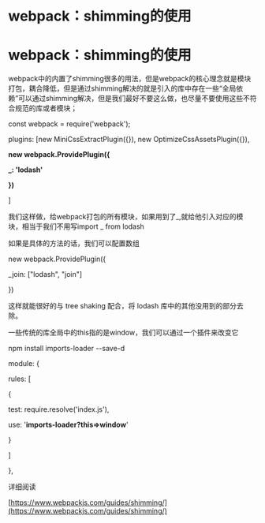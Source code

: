 # webpack：shimming的使用

# webpack：shimming的使用

webpack中的内置了shimming很多的用法，但是webpack的核心理念就是模块打包，耦合降低，但是通过shimming解决的就是引入的库中存在一些“全局依赖”可以通过shimming解决，但是我们最好不要这么做，也尽量不要使用这些不符合规范的库或者模块；

const webpack = require('webpack');

plugins: [new MiniCssExtractPlugin({}), new OptimizeCssAssetsPlugin({}),

**new webpack.ProvidePlugin({**

**_: 'lodash'**

**})**

]

我们这样做，给webpack打包的所有模块，如果用到了_,就给他引入对应的模块，相当于我们不用写import _ from lodash

如果是具体的方法的话，我们可以配置数组

new webpack.ProvidePlugin({

_join: ["lodash", "join"]

})

这样就能很好的与 tree shaking 配合，将 lodash 库中的其他没用到的部分去除。

一些传统的库全局中的this指的是window，我们可以通过一个插件来改变它

npm install imports-loader --save-d

module: {

rules: [

{

test: require.resolve('index.js'),

use: '**imports-loader?this=>window**'

}

]

},

详细阅读

[https://www.webpackjs.com/guides/shimming/](https://www.webpackjs.com/guides/shimming/)
